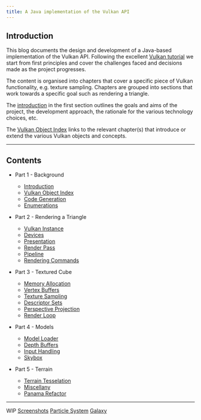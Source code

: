 ```yaml
---
title: A Java implementation of the Vulkan API
---
```


## Introduction

This blog documents the design and development of a Java-based implementation of the Vulkan API.  Following the excellent [Vulkan tutorial](https://vulkan-tutorial.com/) we start from first principles and cover the challenges faced and decisions made as the project progresses.

The content is organised into chapters that cover a specific piece of Vulkan functionality, e.g. texture sampling.  Chapters are grouped into sections that work towards a specific goal such as rendering a triangle.

The [introduction](blog/part-1-intro/introduction) in the first section outlines the goals and aims of the project, the development approach, the rationale for the various technology choices, etc.

The [Vulkan Object Index](blog/part-1-intro/vulkan-index) links to the relevant chapter(s) that introduce or extend the various Vulkan objects and concepts.

---

## Contents

- Part 1 - Background
    - [Introduction](blog/part-1-intro/introduction)
    - [Vulkan Object Index](blog/part-1-intro/vulkan-index)
    - [Code Generation](blog/part-1-intro/code-generation)
    - [Enumerations](blog/part-1-intro/enumerations)

- Part 2 - Rendering a Triangle
    - [Vulkan Instance](blog/part-2-triangle/instance)
    - [Devices](blog/part-2-triangle/devices)
    - [Presentation](blog/part-2-triangle/presentation)
    - [Render Pass](blog/part-2-triangle/render-pass)
    - [Pipeline](blog/part-2-triangle/pipeline)
    - [Rendering Commands](blog/part-2-triangle/command-sequence)

- Part 3 - Textured Cube
    - [Memory Allocation](blog/part-3-cube/memory-allocation)
    - [Vertex Buffers](blog/part-3-cube/vertex-buffers)
    - [Texture Sampling](blog/part-3-cube/textures)
    - [Descriptor Sets](blog/part-3-cube/descriptor-sets)
    - [Perspective Projection](blog/part-3-cube/perspective)
    - [Render Loop](blog/part-3-cube/render-loop)
   
- Part 4 - Models
    - [Model Loader](blog/part-4-models/model-loader)
    - [Depth Buffers](blog/part-4-models/depth-buffer)
    - [Input Handling](blog/part-4-models/input-handling)
    - [Skybox](blog/part-4-models/skybox)
    
- Part 5 - Terrain
    - [Terrain Tesselation](blog/part-5-terrain/tesselation)
    - [Miscellany](blog/part-5-terrain/miscellany)
    - [Panama Refactor](blog/part-5-terrain/panama)

---

WIP
[Screenshots](blog/part-5-terrain/screenshot)
[Particle System](blog/part-5-terrain/particle-system)
[Galaxy](blog/part-5-terrain/galaxy)

